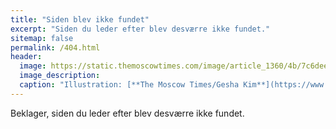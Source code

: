 ```yaml
---
title: "Siden blev ikke fundet"
excerpt: "Siden du leder efter blev desværre ikke fundet."
sitemap: false
permalink: /404.html
header:
  image: https://static.themoscowtimes.com/image/article_1360/4b/7c6dee03dd384ecab6eec0d8feecf06f.jpg
  image_description: 
  caption: "Illustration: [**The Moscow Times/Gesha Kim**](https://www.themoscowtimes.com/2018/05/05/marx-at-soviet-union-godfather-all-but-forgotten-russia-a61359)"
---
```


Beklager, siden du leder efter blev desværre ikke fundet. 
